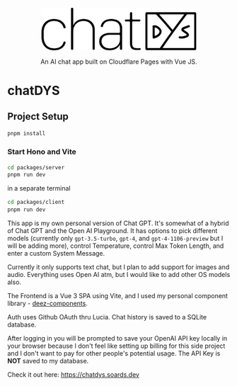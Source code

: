 <p align="center">
  <a href="https://chatdys.soards.dev" target="_blank">
    <picture>
      <source media="(prefers-color-scheme: dark)" srcset="./src/assets/img/chat-dys.svg">
      <source media="(prefers-color-scheme: light)" srcset="./src/assets/img/chat-dys-light.svg">
      <img alt="deez components" src="./src/assets/img/chat-dys-light.svg" width="350" style="max-width: 100%;">
    </picture>
  </a>
</p>

<p align="center">
  An AI chat app built on Cloudflare Pages with Vue JS.
</p>

# chatDYS

## Project Setup

```sh
pnpm install
```

### Start Hono and Vite

```sh
cd packages/server
pnpm run dev
```

in a separate terminal

```sh
cd packages/client
pnpm run dev
```

This app is my own personal version of Chat GPT. It's somewhat of a hybrid of Chat GPT and the Open AI Playground. It has options to pick different models (currently only `gpt-3.5-turbo`, `gpt-4`, and `gpt-4-1106-preview` but I will be adding more), control Temperature, control Max Token Length, and enter a custom System Message.

Currently it only supports text chat, but I plan to add support for images and audio. Everything uses Open AI atm, but I would like to add other OS models also.

The Frontend is a Vue 3 SPA using Vite, and I used my personal component library - [deez-components](https://github.com/dys-org/deez-components).

Auth uses Github OAuth thru Lucia. Chat history is saved to a SQLite database.

After logging in you will be prompted to save your OpenAI API key locally in your browser because I don't feel like setting up billing for this side project and I don't want to pay for other people's potential usage. The API Key is **NOT** saved to my database.

Check it out here: https://chatdys.soards.dev
